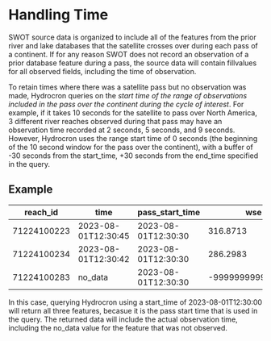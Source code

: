 # Handling Time

SWOT source data is organized to include all of the features from the prior river and lake databases that the satellite crosses over during each pass of a continent.
If for any reason SWOT does not record an observation of a prior database feature during a pass, the source data will contain fillvalues for all observed fields, including the time of observation.

To retain times where there was a satellite pass but no observation was made, Hydrocron queries on the *start time of the range of observations included in the pass over the continent during the cycle of interest*. For example, if it takes 10 seconds for the satellite to pass over North America, 3 different river reaches observed during that pass may have an observation time recorded at 2 seconds, 5 seconds, and 9 seconds. However, Hydrocron uses the range start time of 0 seconds (the beginning of the 10 second window for the pass over the continent), with a buffer of -30 seconds from the start_time, +30 seconds from the end_time specified in the query.

## Example

| reach_id    |  time               | pass_start_time    | wse      | ... |
|-------------|---------------------|--------------------|----------|-----|
| 71224100223 | 2023-08-01T12:30:45 |2023-08-01T12:30:30 | 316.8713 |     |
| 71224100234 | 2023-08-01T12:30:42 |2023-08-01T12:30:30 | 286.2983 |     |
| 71224100283 | no_data             |2023-08-01T12:30:30 | -999999999999.0000|     |

In this case, querying Hydrocron using a start_time of 2023-08-01T12:30:00 will return all three features, becasue it is the pass start time that is used in the query. The returned data will include the actual observation time, including the no_data value for the feature that was not observed.
